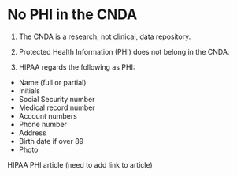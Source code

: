 # No PHI in the CNDA

1. The CNDA is a research, not clinical, data repository.
2. Protected Health Information (PHI) does not belong in the CNDA.

3. HIPAA regards the following as PHI:
 - Name (full or partial)
 - Initials
 - Social Security number
 - Medical record number
 - Account numbers
 - Phone number
 - Address
 - Birth date if over 89
 - Photo

HIPAA PHI article (need to add link to article)

